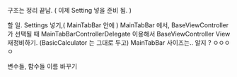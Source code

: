 

구조는 정리 끝남. ( 이제 Setting 넣을 준비 됨. )

할 일.
Settings 넣기,( MainTabBar 안에 )
MainTabBar 에서, BaseViewController 가 선택될 때 MainTabBarControllerDelegate 이용해서
BaseViewController View 재정비하기. (BasicCalculator 는 그대로 두고)
MainTabBar 사이즈는.. 알지 ? ㅇㅇㅇㅇ

변수들, 함수들 이름 바꾸기
